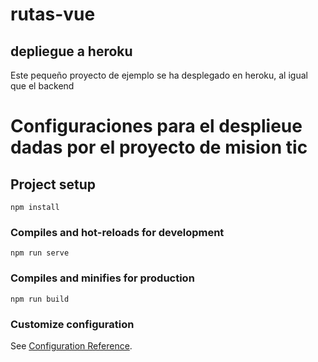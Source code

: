# rutas-vue

## depliegue a heroku
Este pequeño proyecto de ejemplo se ha desplegado en heroku, al igual que el backend


# Configuraciones para el desplieue dadas por el proyecto de mision tic

## Project setup
```
npm install
```

### Compiles and hot-reloads for development
```
npm run serve
```

### Compiles and minifies for production
```
npm run build
```

### Customize configuration
See [Configuration Reference](https://cli.vuejs.org/config/).
